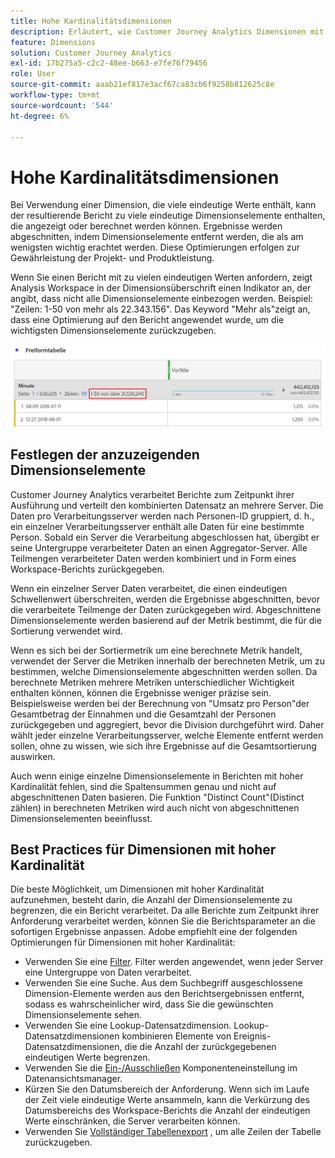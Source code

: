 ```yaml
---
title: Hohe Kardinalitätsdimensionen
description: Erläutert, wie Customer Journey Analytics Dimensionen mit vielen eindeutigen Werten verarbeitet
feature: Dimensions
solution: Customer Journey Analytics
exl-id: 17b275a5-c2c2-48ee-b663-e7fe76f79456
role: User
source-git-commit: aaab21ef817e3acf67ca83cb6f9258b812625c8e
workflow-type: tm+mt
source-wordcount: '544'
ht-degree: 6%

---
```


# Hohe Kardinalitätsdimensionen

Bei Verwendung einer Dimension, die viele eindeutige Werte enthält, kann der resultierende Bericht zu viele eindeutige Dimensionselemente enthalten, die angezeigt oder berechnet werden können. Ergebnisse werden abgeschnitten, indem Dimensionselemente entfernt werden, die als am wenigsten wichtig erachtet werden. Diese Optimierungen erfolgen zur Gewährleistung der Projekt- und Produktleistung.

Wenn Sie einen Bericht mit zu vielen eindeutigen Werten anfordern, zeigt Analysis Workspace in der Dimensionsüberschrift einen Indikator an, der angibt, dass nicht alle Dimensionselemente einbezogen werden. Beispiel: &quot;Zeilen: 1-50 von mehr als 22.343.156&quot;. Das Keyword &quot;Mehr als&quot;zeigt an, dass eine Optimierung auf den Bericht angewendet wurde, um die wichtigsten Dimensionselemente zurückzugeben.

![Freiformtabelle in Workspace mit dem Keyword &quot;Mehr als&quot;, um 1-50 von mehr als 22.343.156 anzuzeigen](assets/high-cardinality.png)

## Festlegen der anzuzeigenden Dimensionselemente

Customer Journey Analytics verarbeitet Berichte zum Zeitpunkt ihrer Ausführung und verteilt den kombinierten Datensatz an mehrere Server. Die Daten pro Verarbeitungsserver werden nach Personen-ID gruppiert, d. h., ein einzelner Verarbeitungsserver enthält alle Daten für eine bestimmte Person. Sobald ein Server die Verarbeitung abgeschlossen hat, übergibt er seine Untergruppe verarbeiteter Daten an einen Aggregator-Server. Alle Teilmengen verarbeiteter Daten werden kombiniert und in Form eines Workspace-Berichts zurückgegeben.

Wenn ein einzelner Server Daten verarbeitet, die einen eindeutigen Schwellenwert überschreiten, werden die Ergebnisse abgeschnitten, bevor die verarbeitete Teilmenge der Daten zurückgegeben wird. Abgeschnittene Dimensionselemente werden basierend auf der Metrik bestimmt, die für die Sortierung verwendet wird.

Wenn es sich bei der Sortiermetrik um eine berechnete Metrik handelt, verwendet der Server die Metriken innerhalb der berechneten Metrik, um zu bestimmen, welche Dimensionselemente abgeschnitten werden sollen. Da berechnete Metriken mehrere Metriken unterschiedlicher Wichtigkeit enthalten können, können die Ergebnisse weniger präzise sein. Beispielsweise werden bei der Berechnung von &quot;Umsatz pro Person&quot;der Gesamtbetrag der Einnahmen und die Gesamtzahl der Personen zurückgegeben und aggregiert, bevor die Division durchgeführt wird. Daher wählt jeder einzelne Verarbeitungsserver, welche Elemente entfernt werden sollen, ohne zu wissen, wie sich ihre Ergebnisse auf die Gesamtsortierung auswirken.

Auch wenn einige einzelne Dimensionselemente in Berichten mit hoher Kardinalität fehlen, sind die Spaltensummen genau und nicht auf abgeschnittenen Daten basieren. Die Funktion &quot;Distinct Count&quot;(Distinct zählen) in berechneten Metriken wird auch nicht von abgeschnittenen Dimensionselementen beeinflusst.

## Best Practices für Dimensionen mit hoher Kardinalität

Die beste Möglichkeit, um Dimensionen mit hoher Kardinalität aufzunehmen, besteht darin, die Anzahl der Dimensionselemente zu begrenzen, die ein Bericht verarbeitet. Da alle Berichte zum Zeitpunkt ihrer Anforderung verarbeitet werden, können Sie die Berichtsparameter an die sofortigen Ergebnisse anpassen. Adobe empfiehlt eine der folgenden Optimierungen für Dimensionen mit hoher Kardinalität:

* Verwenden Sie eine [Filter](/help/components/filters/create-filters.md). Filter werden angewendet, wenn jeder Server eine Untergruppe von Daten verarbeitet.
* Verwenden Sie eine Suche. Aus dem Suchbegriff ausgeschlossene Dimension-Elemente werden aus den Berichtsergebnissen entfernt, sodass es wahrscheinlicher wird, dass Sie die gewünschten Dimensionselemente sehen.
* Verwenden Sie eine Lookup-Datensatzdimension. Lookup-Datensatzdimensionen kombinieren Elemente von Ereignis-Datensatzdimensionen, die die Anzahl der zurückgegebenen eindeutigen Werte begrenzen.
* Verwenden Sie die [Ein-/Ausschließen](/help/data-views/component-settings/include-exclude-values.md) Komponenteneinstellung im Datenansichtsmanager.
* Kürzen Sie den Datumsbereich der Anforderung. Wenn sich im Laufe der Zeit viele eindeutige Werte ansammeln, kann die Verkürzung des Datumsbereichs des Workspace-Berichts die Anzahl der eindeutigen Werte einschränken, die Server verarbeiten können.
* Verwenden Sie [Vollständiger Tabellenexport](/help/analysis-workspace/export/export-cloud.md) , um alle Zeilen der Tabelle zurückzugeben.
